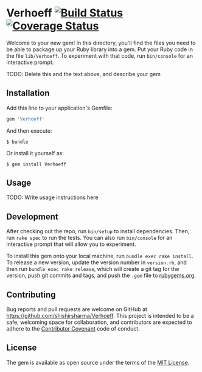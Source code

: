 # Verhoeff [![Build Status](https://travis-ci.org/shishirsharma/Verhoeff.svg?branch=master)](https://travis-ci.org/shishirsharma/Verhoeff) [![Coverage Status](https://coveralls.io/repos/shishirsharma/Verhoeff/badge.svg)](https://coveralls.io/r/shishirsharma/Verhoeff)

Welcome to your new gem! In this directory, you'll find the files you need to be able to package up your Ruby library into a gem. Put your Ruby code in the file `lib/Verhoeff`. To experiment with that code, run `bin/console` for an interactive prompt.

TODO: Delete this and the text above, and describe your gem

## Installation

Add this line to your application's Gemfile:

```ruby
gem 'Verhoeff'
```

And then execute:

    $ bundle

Or install it yourself as:

    $ gem install Verhoeff

## Usage

TODO: Write usage instructions here

## Development

After checking out the repo, run `bin/setup` to install dependencies. Then, run `rake spec` to run the tests. You can also run `bin/console` for an interactive prompt that will allow you to experiment.

To install this gem onto your local machine, run `bundle exec rake install`. To release a new version, update the version number in `version.rb`, and then run `bundle exec rake release`, which will create a git tag for the version, push git commits and tags, and push the `.gem` file to [rubygems.org](https://rubygems.org).

## Contributing

Bug reports and pull requests are welcome on GitHub at https://github.com/shishirsharma/Verhoeff. This project is intended to be a safe, welcoming space for collaboration, and contributors are expected to adhere to the [Contributor Covenant](http://contributor-covenant.org) code of conduct.


## License

The gem is available as open source under the terms of the [MIT License](http://opensource.org/licenses/MIT).

